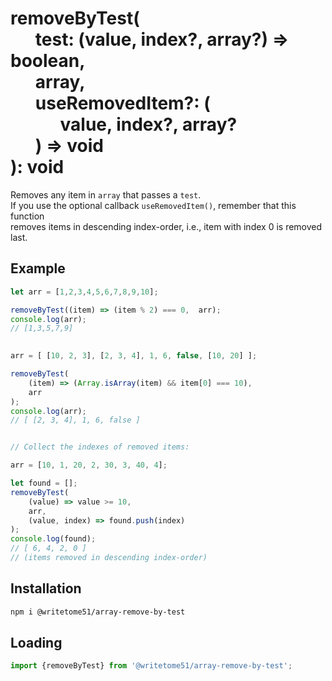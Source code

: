 # removeByTest(<br>&nbsp;&nbsp;&nbsp;&nbsp;&nbsp;&nbsp;test: (value, index?, array?) => boolean,<br>&nbsp;&nbsp;&nbsp;&nbsp;&nbsp;&nbsp;array,<br>&nbsp;&nbsp;&nbsp;&nbsp;&nbsp;&nbsp;useRemovedItem?: (<br>&nbsp;&nbsp;&nbsp;&nbsp;&nbsp;&nbsp;&nbsp;&nbsp;&nbsp;&nbsp;&nbsp;&nbsp;value, index?, array?<br>&nbsp;&nbsp;&nbsp;&nbsp;&nbsp;&nbsp;) => void<br>):  void

Removes any item in `array` that passes a `test`.  
If you use the optional callback `useRemovedItem()`, remember that this function   
removes items in descending index-order, i.e., item with index 0 is removed last.

## Example
```js
let arr = [1,2,3,4,5,6,7,8,9,10];

removeByTest((item) => (item % 2) === 0,  arr);
console.log(arr);
// [1,3,5,7,9]

  
arr = [ [10, 2, 3], [2, 3, 4], 1, 6, false, [10, 20] ];

removeByTest(
    (item) => (Array.isArray(item) && item[0] === 10),
    arr
);
console.log(arr);
// [ [2, 3, 4], 1, 6, false ]


// Collect the indexes of removed items:

arr = [10, 1, 20, 2, 30, 3, 40, 4];

let found = [];
removeByTest(
    (value) => value >= 10, 
    arr, 
    (value, index) => found.push(index)
);
console.log(found);
// [ 6, 4, 2, 0 ] 
// (items removed in descending index-order)
```

## Installation
```bash
npm i @writetome51/array-remove-by-test
```

## Loading
```js
import {removeByTest} from '@writetome51/array-remove-by-test';
```
